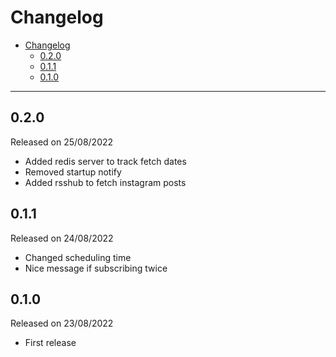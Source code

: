 # Changelog

- [Changelog](#changelog)
  - [0.2.0](#020)
  - [0.1.1](#011)
  - [0.1.0](#010)

---

## 0.2.0

Released on 25/08/2022

- Added redis server to track fetch dates
- Removed startup notify
- Added rsshub to fetch instagram posts

## 0.1.1

Released on 24/08/2022

- Changed scheduling time
- Nice message if subscribing twice

## 0.1.0

Released on 23/08/2022

- First release
